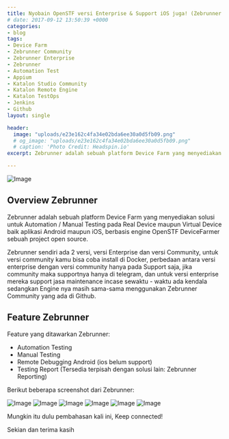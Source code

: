 ```yaml
---
title: Nyobain OpenSTF versi Enterprise & Support iOS juga! (Zebrunner Enterprise)
# date: 2017-09-12 13:50:39 +0000
categories:
- blog
tags:
- Device Farm
- Zebrunner Community
- Zebrunner Enterprise
- Zebrunner
- Automation Test
- Appium
- Katalon Studio Community
- Katalon Remote Engine
- Katalon TestOps
- Jenkins
- Github
layout: single

header:
  image: "uploads/e23e162c4fa34e02bda6ee30a0d5fb09.png"
  # og_image: "uploads/e23e162c4fa34e02bda6ee30a0d5fb09.png"
  # caption: 'Photo Credit: Headspin.io'
excerpt: Zebrunner adalah sebuah platform Device Farm yang menyediakan solusi untuk Automation / Manual Testing pada Real Device maupun Virtual Device baik aplikasi Android maupun iOS, berbasis engine OpenSTF sebuah project open source.

---
```


![Image](http://res.cloudinary.com/dr15yjl8w/image/upload/v1701769924/public/av1r4uznlzku1oaz7thb.png)

## **Overview Zebrunner**

Zebrunner adalah sebuah platform Device Farm yang menyediakan solusi untuk Automation / Manual Testing pada Real Device maupun Virtual Device baik aplikasi Android maupun iOS, berbasis engine OpenSTF DeviceFarmer sebuah project open source.

Zebrunner sendiri ada 2 versi, versi Enterprise dan versi Community, untuk versi community kamu bisa coba install di Docker, perbedaan antara versi enterprise dengan versi community hanya pada Support saja, jika community maka supportnya hanya di telegram, dan untuk versi enterprise mereka support jasa maintenance incase sewaktu - waktu ada kendala sedangkan Engine nya masih sama-sama menggunakan Zebrunner Community yang ada di Github.

## **Feature Zebrunner**

Feature yang ditawarkan Zebrunner:
- Automation Testing
- Manual Testing
- Remote Debugging Android (ios belum support)
- Testing Report (Tersedia terpisah dengan solusi lain: Zebrunner Reporting)

Berikut beberapa screenshot dari Zebrunner:

![Image](http://res.cloudinary.com/dr15yjl8w/image/upload/v1701771109/public/a6s6r7jn2y8a6svpzxh3.png)
![Image](http://res.cloudinary.com/dr15yjl8w/image/upload/v1701771126/public/mdvo2gswq36daudbtngi.png)
![Image](http://res.cloudinary.com/dr15yjl8w/image/upload/v1701771143/public/iuyyoe7isboaeyahhkcm.png)
![Image](http://res.cloudinary.com/dr15yjl8w/image/upload/v1701771162/public/enhj0qqid6wzbn1rha3r.png)
![Image](http://res.cloudinary.com/dr15yjl8w/image/upload/v1701771183/public/mdx5pthuiyidikhxr3cr.png)
![Image](http://res.cloudinary.com/dr15yjl8w/image/upload/v1701771199/public/aqly4snpgurzfcrxxlcj.png)


Mungkin itu dulu pembahasan kali ini, Keep connected!

Sekian dan terima kasih